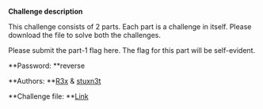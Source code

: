 **Challenge description**

This challenge consists of 2 parts. Each part is a challenge in itself. Please download the file to solve both the challenges.

Please submit the part-1 flag here. The flag for this part will be self-evident.

**Password: **reverse

**Authors: **<a href="https://twitter.com/Tr3x__">R3x</a> & <a href="https://twitter.com/_abhiramkumar">stuxn3t</a>

**Challenge file: **<a href="">Link</a>
